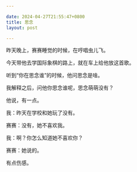 ```yaml
---

date: 2024-04-27T21:55:47+0800
title: 思念
layout: post

---
```


昨天晚上，赛赛睡觉的时候，在哼唱虫儿飞。

今天带他去学国际象棋的路上，就在车上给他放这首歌。

听到“你在思念谁”的时候，他问思念是啥。

我解释之后，问他你思念谁呢，思念萌萌没有？

他说，有一点。

我：昨天在学校和她玩了没有。

赛赛：没有，她不喜欢我。

我：啊？你怎么知道她不喜欢你？

赛赛：她说的。

有点伤感。
